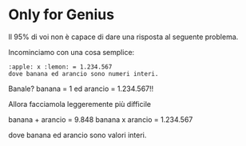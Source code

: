 # Only for Genius
Il 95% di voi non è capace di dare una risposta al seguente problema.

Incominciamo con una cosa semplice:

```
:apple: x :lemon: = 1.234.567
dove banana ed arancio sono numeri interi.
```



Banale? banana = 1 ed arancio = 1.234.567!!

Allora facciamola leggeremente più difficile

banana + arancio = 9.848
banana x arancio = 1.234.567

dove banana ed arancio sono valori interi.


